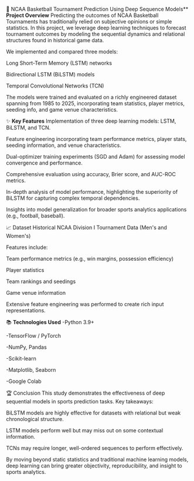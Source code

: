 **🏀** NCAA Basketball Tournament Prediction Using Deep Sequence Models**
**Project Overview**
Predicting the outcomes of NCAA Basketball Tournaments has traditionally relied on subjective opinions or simple statistics. In this project, we leverage deep learning techniques to forecast tournament outcomes by modeling the sequential dynamics and relational structures found in historical game data.

We implemented and compared three models:

Long Short-Term Memory (LSTM) networks

Bidirectional LSTM (BiLSTM) models

Temporal Convolutional Networks (TCN)

The models were trained and evaluated on a richly engineered dataset spanning from 1985 to 2025, incorporating team statistics, player metrics, seeding info, and game venue characteristics.




✨ **Key Features**
Implementation of three deep learning models: LSTM, BiLSTM, and TCN.

Feature engineering incorporating team performance metrics, player stats, seeding information, and venue characteristics.

Dual-optimizer training experiments (SGD and Adam) for assessing model convergence and performance.

Comprehensive evaluation using accuracy, Brier score, and AUC-ROC metrics.

In-depth analysis of model performance, highlighting the superiority of BiLSTM for capturing complex temporal dependencies.

Insights into model generalization for broader sports analytics applications (e.g., football, baseball).


📈 Dataset
Historical NCAA Division I Tournament Data (Men's and Women's)

Features include:

Team performance metrics (e.g., win margins, possession efficiency)

Player statistics

Team rankings and seedings

Game venue information

Extensive feature engineering was performed to create rich input representations.

📚 **Technologies Used**
-Python 3.9+

-TensorFlow / PyTorch

-NumPy, Pandas

-Scikit-learn

-Matplotlib, Seaborn

-Google Colab

🏆 Conclusion
This study demonstrates the effectiveness of deep sequential models in sports prediction tasks.
Key takeaways:

BiLSTM models are highly effective for datasets with relational but weak chronological structure.

LSTM models perform well but may miss out on some contextual information.

TCNs may require longer, well-ordered sequences to perform effectively.

By moving beyond static statistics and traditional machine learning models, deep learning can bring greater objectivity, reproducibility, and insight to sports analytics.








